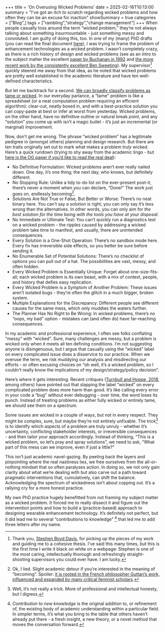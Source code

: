 +++
title = 'On Overusing Wicked Problems'
date = 2025-02-16T10:13:00
summary = "I've got an itch to scratch regarding wicked problems and how often they can be an excuse for inaction"
showSummary = true
categories = ["Blog",]
tags = ["rambling","strategy","change management"]
+++
When people casually toss around the term “wicked problem,” they’re not always talking about something insurmountable - just something messy and convoluted. I am guilty of doing this, too. In one of my (many) PhD drafts (you can read the final document [here](https://researchonline.rca.ac.uk/6303/)), I was trying to frame the problem of enhancement technologies as a wicked problem. I wasn’t completely crazy, as there is a rich history of design and wicked problems (see as an intro to the subject matter the excellent [paper by Buchanan in 1992](https://www.jstor.org/stable/1511637) and [the more recent work by the consistently excellent Ben Sweeting](https://link.springer.com/chapter/10.1007/978-4-431-55639-8_5)). My supervisor[^1] quickly steered me away from that idea, as he noted that wicked problems are pretty well established in the academic literature and have ten well-defined characteristics. 

But let me backtrack for a second. [We can broadly classify problems as tame or wicked](https://www.tandfonline.com/doi/abs/10.1080/14649350802041654). In our everyday parlance, a “tame” problem is like a spreadsheet (or a neat computation problem requiring an efficient algorithm): clear-cut, neatly boxed in, and with a best-practice solution you can copy-paste at best or infer at worst from yesterday. Wicked problems, on the other hand, have no definitive outline or natural break point, and any “solution” you come up with isn’t a magic bullet - it’s just an incremental (or marginal) improvement.

Now, don’t get me wrong. The phrase “wicked problem” has a legitimate pedigree in (amongst others) planning and design research. But there are ten traits originally set out to mark what makes a problem _truly_ wicked. Here’s a quick rundown (trying to shy away from the academic lingo - but [here is the OG paper if you’d like to read the real deal](https://www.jstor.org/stable/4531523)):
- No Definitive Formulation: Wicked problems aren’t ever really nailed down. One day, it’s one thing; the next day, who knows, but definitely different.
- No Stopping Rule: Unlike a tidy to-do list on the ever-present post-it, there’s never a moment when you can declare, “Done!” The work just goes on, endlessly becoming[^2].
- Solutions Are Not True or False, But Better or Worse: There’s no neat binary here. You can’t say a solution is right; you can only say it’s less wrong than the alternatives. In other words, you can only aim for _the best solution for the time being with the tools you have at your disposal_.
- No Immediate or Ultimate Test: You can’t quickly run a diagnostics test on a wicked problem - the ripples caused by addressing a wicked problem take time to manifest, and usually, there are unintended consequences.
- Every Solution is a One-Shot Operation: There’s no sandbox mode here. Every fix has irreversible side effects, so you better be sure before sending it.
- No Enumerable Set of Potential Solutions: There’s no checklist of options you can pull out of a hat. The possibilities are vast, messy, and often hidden.
- Every Wicked Problem is Essentially Unique: Forget about one-size-fits-all; each wicked problem is its own beast, with a mix of context, people, and history that defies easy replication.
- Every Wicked Problem is a Symptom of Another Problem: These issues aren’t isolated bugs - they’re often the glitch in a much bigger, broken system.
- Multiple Explanations for the Discrepancy: Different people see different causes for the same mess, which only muddies the waters further.
- The Planner Has No Right to Be Wrong: In wicked problems, there’s no “oops, my bad” option - mistakes can (and often do) have far-reaching consequences.

In my academic and professional experience, I often see folks conflating “messy” with “wicked”. Sure, many challenges are messy, but a problem is wicked only when it meets all ten defining conditions. I’m not suggesting anyone is disingenuous, but I argue that casually using the “wicked” label on every complicated issue does a disservice to our practice. When we overuse the term, we risk muddying our analysis and misdirecting our efforts - or often excusing choices on “oh well, it’s a wicked problem, so I couldn’t really know the implications of my design/strategy/policy decision”. 

Here’s where it gets interesting. Recent critiques ([Turnbull and Hoppe, 2018](https://www.tandfonline.com/doi/full/10.1080/14494035.2018.1488796), among others) have pointed out that slapping the label “wicked” on every complicated problem does more harm than good. It’s like calling every error in your code a “bug” without ever debugging - over time, the word loses its punch. Instead of treating problems as either fully wicked or entirely tame, we should see them on a spectrum.

Some issues are wicked in a couple of ways, but not in every respect. They might be complex, sure, but maybe they’re not entirely unfixable. The trick[^3] is to identify which aspects of a problem are truly unruly - whether it’s uncertainty, conflicting stakeholder interests, or irreversible consequences - and then tailor your approach accordingly. Instead of thinking, “This is a wicked problem, so let’s pray and spray solutions”, we need to ask, “What part of this mess can we improve, even if just a little?”

This isn’t just academic navel-gazing. By peeling back the layers and pinpointing where the real nastiness lies, we free ourselves from the all-or-nothing mindset that so often paralyses action. In doing so, we not only gain clarity about what we’re dealing with but also carve out a path toward pragmatic interventions that, cumulatively, can shift the balance. Acknowledging the spectrum of wickedness isn’t about copping out. It’s a rallying cry for a more honest practice. 

My own PhD practice hugely benefitted from not framing my subject matter as a wicked problem. It forced me to really dissect it and figure out the intervention points and how to build a (practice-based) approach to designing wearable enhancement technology. It’s definitely not perfect, but it did lead me to several “contributions to knowledge” [^4] that led me to add three letters after my name. 

[^1]: Thank you, [Stephen Boyd Davis](https://www.rca.ac.uk/more/staff/professor-stephen-boyd-davis/), for picking up the pieces of my work and guiding me to a cohesive thesis. I’ve said this many times, but this is the first time I write it black on white on a webpage: Stephen is one of the most caring, intellectually thorough and refreshingly straight-shooting supervisors you could ever have. I am lucky.

[^2]: Ok, I lied. Slight academic detour if you’re interested in the meaning of “becoming”. Spoiler: [it is rooted in the French philosopher Guttari’s work, influenced and expanded by many critical feminist scholars](https://link.springer.com/article/10.1023/A:1026036516963).

[^3]: Well, it’s not really a trick. More of professional and intellectual honesty, but I digress.

[^4]: _Contribution to new knowledge_ is the original addition to, or refinement of, the existing body of academic understanding within a particular field. In simpler terms, it’s what you bring to the table that others haven’t already put there - a fresh insight, a new theory, or a novel method that moves the conversation forward.
